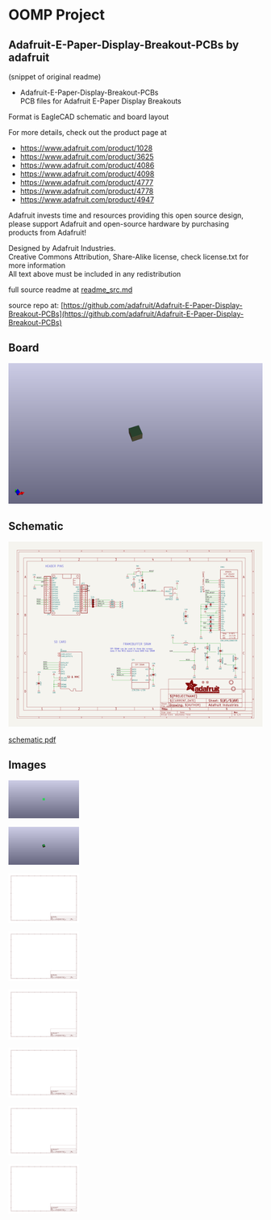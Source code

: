 # OOMP Project  
## Adafruit-E-Paper-Display-Breakout-PCBs  by adafruit  
  
(snippet of original readme)  
  
- Adafruit-E-Paper-Display-Breakout-PCBs  
PCB files for Adafruit E-Paper Display Breakouts  
  
Format is EagleCAD schematic and board layout  
  
For more details, check out the product page at  
  
   * https://www.adafruit.com/product/1028     
   * https://www.adafruit.com/product/3625  
   * https://www.adafruit.com/product/4086  
   * https://www.adafruit.com/product/4098  
   * https://www.adafruit.com/product/4777     
   * https://www.adafruit.com/product/4778  
   * https://www.adafruit.com/product/4947     
  
Adafruit invests time and resources providing this open source design,   
please support Adafruit and open-source hardware by purchasing   
products from Adafruit!  
  
Designed by Adafruit Industries.    
Creative Commons Attribution, Share-Alike license, check license.txt for more information  
All text above must be included in any redistribution  
  
  full source readme at [readme_src.md](readme_src.md)  
  
source repo at: [https://github.com/adafruit/Adafruit-E-Paper-Display-Breakout-PCBs](https://github.com/adafruit/Adafruit-E-Paper-Display-Breakout-PCBs)  
## Board  
  
[![working_3d.png](working_3d_600.png)](working_3d.png)  
## Schematic  
  
[![working_schematic.png](working_schematic_600.png)](working_schematic.png)  
  
[schematic pdf](working_schematic.pdf)  
## Images  
  
[![working_3D_bottom.png](working_3D_bottom_140.png)](working_3D_bottom.png)  
  
[![working_3D_top.png](working_3D_top_140.png)](working_3D_top.png)  
  
[![working_assembly_page_01.png](working_assembly_page_01_140.png)](working_assembly_page_01.png)  
  
[![working_assembly_page_02.png](working_assembly_page_02_140.png)](working_assembly_page_02.png)  
  
[![working_assembly_page_03.png](working_assembly_page_03_140.png)](working_assembly_page_03.png)  
  
[![working_assembly_page_04.png](working_assembly_page_04_140.png)](working_assembly_page_04.png)  
  
[![working_assembly_page_05.png](working_assembly_page_05_140.png)](working_assembly_page_05.png)  
  
[![working_assembly_page_06.png](working_assembly_page_06_140.png)](working_assembly_page_06.png)  
